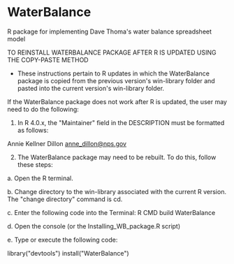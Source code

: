 # WaterBalance
R package for implementing Dave Thoma's water balance spreadsheet model

TO REINSTALL WATERBALANCE PACKAGE AFTER R IS UPDATED USING THE COPY-PASTE METHOD

* These instructions pertain to R updates in which the WaterBalance package is copied from 
the previous version's win-library folder and pasted into the current version's win-library folder.

If the WaterBalance package does not work after R is updated, the user may need to do the following:

1. In R 4.0.x, the "Maintainer" field in the DESCRIPTION must be formatted as follows:

Annie Kellner Dillon <anne_dillon@nps.gov>

2. The WaterBalance package may need to be rebuilt. To do this, follow these steps:

a. Open the R terminal.

b. Change directory to the win-library associated with the current R version. 
The "change directory" command is cd.

c. Enter the following code into the Terminal: R CMD build WaterBalance

d. Open the console (or the Installing_WB_package.R script)

e. Type or execute the following code: 

library("devtools")
install("WaterBalance")